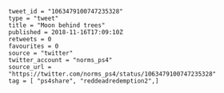 ```
tweet_id = "1063479100747235328"
type = "tweet"
title = "Moon behind trees"
published = 2018-11-16T17:09:10Z
retweets = 0
favourites = 0
source = "twitter"
twitter_account = "norms_ps4"
source_url = "https://twitter.com/norms_ps4/status/1063479100747235328"
tag = [ "ps4share", "reddeadredemption2",]
```

<p class='image'><img src='https://mnf.m17s.net/2018/11/16/DsI8mo7W0AANJMQ.jpg' alt=''></p>

